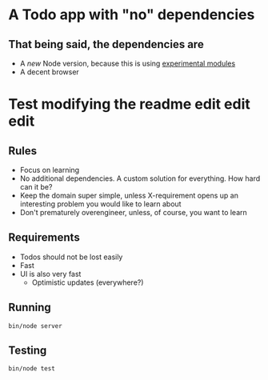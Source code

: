 # A Todo app with "no" dependencies

## That being said, the dependencies are

- A _new_ Node version, because this is using [experimental modules](https://nodejs.org/api/esm.html)
- A decent browser

# Test modifying the readme edit edit edit

## Rules

- Focus on learning
- No additional dependencies. A custom solution for everything. How hard can it be?
- Keep the domain super simple, unless X-requirement opens up an interesting problem you would like to learn about
- Don't prematurely overengineer, unless, of course, you want to learn

## Requirements

- Todos should not be lost easily
- Fast
- UI is also very fast
  - Optimistic updates (everywhere?)

## Running

```
bin/node server
```

## Testing

```
bin/node test
```
